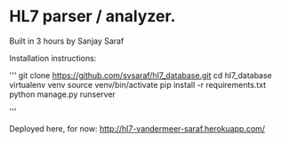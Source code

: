 # HL7 parser / analyzer.

Built in 3 hours by Sanjay Saraf

Installation instructions:

'''
    git clone https://github.com/svsaraf/hl7_database.git
    cd hl7_database
    virtualenv venv
    source venv/bin/activate
    pip install -r requirements.txt
    python manage.py runserver

'''

Deployed here, for now: http://hl7-vandermeer-saraf.herokuapp.com/
